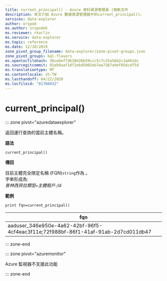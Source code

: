 ```yaml
---
title: current_principal() - Azure 資料資源管理員 |微軟文件
description: 本文介紹 Azure 數據資源管理器中的current_principal()。
services: data-explorer
author: orspod
ms.author: orspodek
ms.reviewer: rkarlin
ms.service: data-explorer
ms.topic: reference
ms.date: 12/10/2019
zone_pivot_group_filename: data-explorer/zone-pivot-groups.json
zone_pivot_groups: kql-flavors
ms.openlocfilehash: 36cebef7db3042bb59ccc5c7c25a56b2c1a661dc
ms.sourcegitcommit: 01eb9aaf1df2ebd5002eb7ea7367a9ef85dc4f5d
ms.translationtype: MT
ms.contentlocale: zh-TW
ms.lasthandoff: 04/22/2020
ms.locfileid: "81766032"
---
```

# <a name="current_principal"></a>current_principal()

::: zone pivot="azuredataexplorer"

返回運行查詢的當前主體名稱。

**語法**

`current_principal()`

**傳回**

目前主體完全限定名稱 (FQN)`string`作為 。  
字串形成為:  
*普林西貝拉類型*`=`*主體租戶*`;`*Id*

**範例**

```kusto
print fqn=current_principal()
```

|fqn|
|---|
|aaduser_346e950e-4a62-42bf-96f5-4cf4eac3f11e;72f988bf-86f1-41af-91ab-2d7cd011db47|

::: zone-end

::: zone pivot="azuremonitor"

Azure 監視器不支援此功能

::: zone-end
